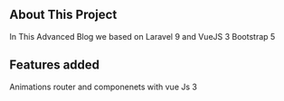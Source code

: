

## About This Project

In This Advanced Blog we based on Laravel 9 and VueJS 3 Bootstrap 5


## Features added  
Animations router and componenets with vue Js 3

